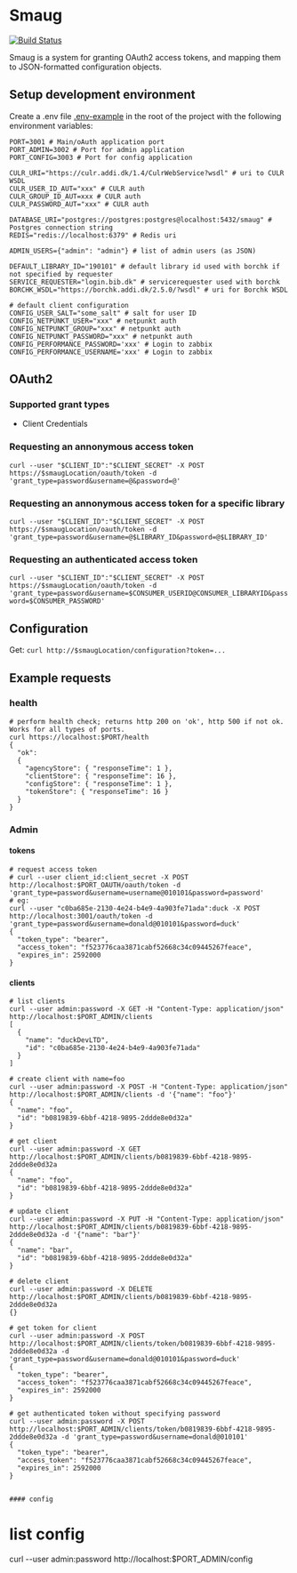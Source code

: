 # Smaug

[![Build Status](https://travis-ci.org/DBCDK/smaug.svg?branch=master)](https://travis-ci.org/DBCDK/smaug)

Smaug is a system for granting OAuth2 access tokens, and mapping them to JSON-formatted configuration objects.

## Setup development environment

Create a .env file [.env-example](/examples/config/.env-example) in the root of the project with the following environment variables:

```shell
PORT=3001 # Main/oAuth application port
PORT_ADMIN=3002 # Port for admin application
PORT_CONFIG=3003 # Port for config application

CULR_URI="https://culr.addi.dk/1.4/CulrWebService?wsdl" # uri to CULR WSDL
CULR_USER_ID_AUT="xxx" # CULR auth
CULR_GROUP_ID_AUT=xxx # CULR auth
CULR_PASSWORD_AUT="xxx" # CULR auth

DATABASE_URI="postgres://postgres:postgres@localhost:5432/smaug" # Postgres connection string
REDIS="redis://localhost:6379" # Redis uri

ADMIN_USERS={"admin": "admin"} # list of admin users (as JSON)

DEFAULT_LIBRARY_ID="190101" # default library id used with borchk if not specified by requester
SERVICE_REQUESTER="login.bib.dk" # servicerequester used with borchk
BORCHK_WSDL="https://borchk.addi.dk/2.5.0/?wsdl" # uri for Borchk WSDL

# default client configuration
CONFIG_USER_SALT="some_salt" # salt for user ID
CONFIG_NETPUNKT_USER="xxx" # netpunkt auth
CONFIG_NETPUNKT_GROUP="xxx" # netpunkt auth
CONFIG_NETPUNKT_PASSWORD="xxx" # netpunkt auth
CONFIG_PERFORMANCE_PASSWORD='xxx' # Login to zabbix
CONFIG_PERFORMANCE_USERNAME='xxx' # Login to zabbix
```

## OAuth2

### Supported grant types

- Client Credentials

### Requesting an annonymous access token

`curl --user "$CLIENT_ID":"$CLIENT_SECRET" -X POST https://$smaugLocation/oauth/token -d 'grant_type=password&username=@&password=@'`

### Requesting an annonymous access token for a specific library

`curl --user "$CLIENT_ID":"$CLIENT_SECRET" -X POST https://$smaugLocation/oauth/token -d 'grant_type=password&username=@$LIBRARY_ID&password=@$LIBRARY_ID'`

### Requesting an authenticated access token

`curl --user "$CLIENT_ID":"$CLIENT_SECRET" -X POST https://$smaugLocation/oauth/token -d 'grant_type=password&username=$CONSUMER_USERID@CONSUMER_LIBRARYID&password=$CONSUMER_PASSWORD'`

## Configuration

Get: `curl http://$smaugLocation/configuration?token=...`

## Example requests

### health

```
# perform health check; returns http 200 on 'ok', http 500 if not ok. Works for all types of ports.
curl https://localhost:$PORT/health
{
  "ok":
  {
    "agencyStore": { "responseTime": 1 },
    "clientStore": { "responseTime": 16 },
    "configStore": { "responseTime": 1 },
    "tokenStore": { "responseTime": 16 }
  }
}
```

### Admin

#### tokens

```
# request access token
# curl --user client_id:client_secret -X POST http://localhost:$PORT_OAUTH/oauth/token -d 'grant_type=password&username=username@010101&password=password'
# eg:
curl --user "c0ba685e-2130-4e24-b4e9-4a903fe71ada":duck -X POST http://localhost:3001/oauth/token -d 'grant_type=password&username=donald@010101&password=duck'
{
  "token_type": "bearer",
  "access_token": "f523776caa3871cabf52668c34c09445267feace",
  "expires_in": 2592000
}
```

#### clients

```
# list clients
curl --user admin:password -X GET -H "Content-Type: application/json" http://localhost:$PORT_ADMIN/clients
[
  {
    "name": "duckDevLTD",
    "id": "c0ba685e-2130-4e24-b4e9-4a903fe71ada"
  }
]
```

```
# create client with name=foo
curl --user admin:password -X POST -H "Content-Type: application/json" http://localhost:$PORT_ADMIN/clients -d '{"name": "foo"}'
{
  "name": "foo",
  "id": "b0819839-6bbf-4218-9895-2ddde8e0d32a"
}
```

```
# get client
curl --user admin:password -X GET http://localhost:$PORT_ADMIN/clients/b0819839-6bbf-4218-9895-2ddde8e0d32a
{
  "name": "foo",
  "id": "b0819839-6bbf-4218-9895-2ddde8e0d32a"
}
```

```
# update client
curl --user admin:password -X PUT -H "Content-Type: application/json" http://localhost:$PORT_ADMIN/clients/b0819839-6bbf-4218-9895-2ddde8e0d32a -d '{"name": "bar"}'
{
  "name": "bar",
  "id": "b0819839-6bbf-4218-9895-2ddde8e0d32a"
}
```

```
# delete client
curl --user admin:password -X DELETE http://localhost:$PORT_ADMIN/clients/b0819839-6bbf-4218-9895-2ddde8e0d32a
{}
```

```
# get token for client
curl --user admin:password -X POST http://localhost:$PORT_ADMIN/clients/token/b0819839-6bbf-4218-9895-2ddde8e0d32a -d 'grant_type=password&username=donald@010101&password=duck'
{
  "token_type": "bearer",
  "access_token": "f523776caa3871cabf52668c34c09445267feace",
  "expires_in": 2592000
}
```

```
# get authenticated token without specifying password
curl --user admin:password -X POST http://localhost:$PORT_ADMIN/clients/token/b0819839-6bbf-4218-9895-2ddde8e0d32a -d 'grant_type=password&username=donald@010101'
{
  "token_type": "bearer",
  "access_token": "f523776caa3871cabf52668c34c09445267feace",
  "expires_in": 2592000
}


#### config

```

# list config

curl --user admin:password http://localhost:$PORT_ADMIN/config

```

```
